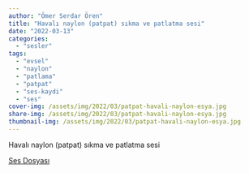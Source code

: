 ```yaml
---
author: "Ömer Serdar Ören"
title: "Havalı naylon (patpat) sıkma ve patlatma sesi"
date: "2022-03-13"
categories: 
  - "sesler"
tags: 
  - "evsel"
  - "naylon"
  - "patlama"
  - "patpat"
  - "ses-kaydi"
  - "ses"
cover-img: /assets/img/2022/03/patpat-havali-naylon-esya.jpg
share-img: /assets/img/2022/03/patpat-havali-naylon-esya.jpg
thumbnail-img: /assets/img/2022/03/patpat-havali-naylon-esya.jpg
---
```


Havalı naylon (patpat) sıkma ve patlatma sesi


[Ses Dosyası](/assets/sounds/2022/03/havali-naylon-patpat-sikma-patlatma-sesi.mp3)